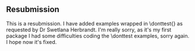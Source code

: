 ## Resubmission
This is a resubmission. I have added examples wrapped in \donttest{} as requested by Dr Swetlana Herbrandt. I'm really sorry, as it's my first package I had some difficulties coding the \donttest examples, sorry again. I hope now it's fixed. 



